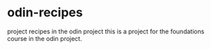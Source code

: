 # odin-recipes
project recipes in the odin project
this is a project for the foundations course in the odin project.